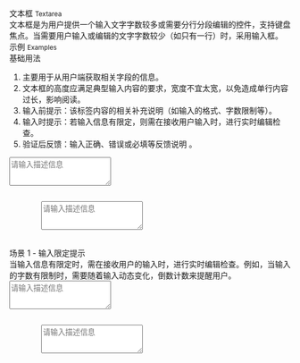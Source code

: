 <div class="mb40">
    <div class="fontsize-20">文本框 <small>Textarea</small></div>
    <div class="color-999 mt4">文本框是为用户提供一个输入文字字数较多或需要分行分段编辑的控件，支持键盘焦点。当需要用户输入或编辑的文字字数较少（如只有一行）时，采用输入框。</div>
</div>

<div class="fontsize-16 mb10">示例 <small>Examples</small></div>

<div class="example">
    <div class="content">
        <div class="content-header">
            <div>基础用法</div>
            <ol>
                <li>主要用于从用户端获取相关字段的信息。</li>
                <li>文本框的高度应满足典型输入内容的要求，宽度不宜太宽，以免造成单行内容过长，影响阅读。</li>
                <li>输入前提示：该标签内容的相关补充说明（如输入的格式、字数限制等）。</li>
                <li>输入时提示：若输入信息有限定，则需在接收用户输入时，进行实时编辑检查。</li>
                <li>验证后反馈：输入正确、错误或必填等反馈说明 。</li>
            </ol>
        </div>
        <div class="content-body">
            <form data-parsley-validation-threshold="0" data-parsley-focus="none" class="form" action="">
                <div class="row">
                    <div class="col-sm-6">
                        <textarea class="form-control" rows="3" placeholder="请输入描述信息" data-parsley-trigger="change keyup" data-parsley-required=""></textarea>
                    </div>
                    <div class="col-sm-6"></div>
                </div>
            </form>
        </div>
    </div>
    <pre><code class="hljs html">
        <textarea class="form-control" rows="3" placeholder="请输入描述信息" data-parsley-trigger="change keyup" data-parsley-required=""></textarea>
    </code></pre>
</div>

<div class="example">
    <div class="content">
        <div class="content-header">
            <div>场景 1 - 输入限定提示</div>
            <div class="color-999 mt6">当输入信息有限定时，需在接收用户的输入时，进行实时编辑检查。例如，当输入的字数有限制时，需要随着输入动态变化，倒数计数来提醒用户。</div>
        </div>
        <div class="content-body">
            <form data-parsley-validation-threshold="0" data-parsley-focus="none" class="form" action="">
                <div class="row">
                    <div class="col-sm-6">
                        <textarea class="form-control" rows="3" placeholder="请输入描述信息" 
                            onkeyup="$(this).next()[this.value.length ? 'show' : 'hide'](); $('#maxlength-tips').text(Math.max(0, 100 - this.value.length))" 
                            data-parsley-trigger="change keyup" data-parsley-maxlength="100"></textarea>
                        <ul class="parsley-errors-list filled" style="display: none;">
                            <li class="parsley-maxlength">还可输入 <span id="maxlength-tips">100</span> 个字</li>
                        </ul>
                    </div>
                    <div class="col-sm-6"></div>
                </div>
            </form>
        </div>
    </div>
    <pre><code class="hljs html">
        <textarea class="form-control" rows="3" placeholder="请输入描述信息" 
            onkeyup="$('#maxlength-tips').text(Math.max(0, 100 - this.value.length))" 
            data-parsley-trigger="change keyup" data-parsley-maxlength="100"></textarea>
    </code></pre>
</div>

<script type="text/javascript">
    require(['jquery', 'parsley', 'dependencies/parsleyjs/src/i18n/zh_cn'], function($, Parsley) {
        window.ParsleyValidator.setLocale('zh_cn');
        $('form').parsley()
    })
</script>